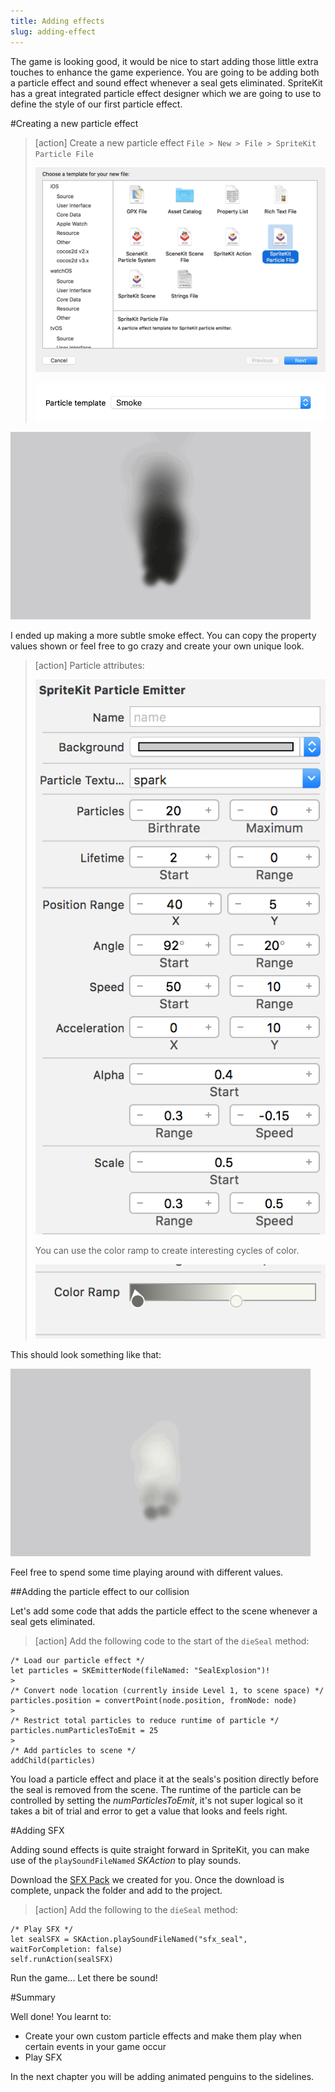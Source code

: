 ```yaml
---
title: Adding effects
slug: adding-effect
---
```


The game is looking good, it would be nice to start adding those little extra touches to enhance the game experience.  You are going to be adding both a particle effect and sound effect whenever a seal gets eliminated. SpriteKit has a great integrated particle effect designer which we are going to use to define the style of our first particle effect.

#Creating a new particle effect

> [action]
> Create a new particle effect `File > New > File > SpriteKit Particle File`
>
> ![SpriteKit Particle File](../Tutorial-Images/xcode_spritekit_add_particle.png)
>
> ![SpriteKit Particle File](../Tutorial-Images/xcode_spritekit_add_particle_template.png)
>

![SpriteKit Particle Black Smoke](../Tutorial-Images/animated_black_smoke.gif)

I ended up making a more subtle smoke effect. You can copy the property values shown or feel free to go crazy and create your own unique look.

> [action]
> Particle attributes:
>
> ![Particle Attributes 1](../Tutorial-Images/xcode_spritekit_particle_1.png)
>
> You can use the color ramp to create interesting cycles of color.
>
> ![Particle Attributes 2](../Tutorial-Images/xcode_spritekit_particle_2.png)
>

This should look something like that:

![SpriteKit Particle Grey Smoke](../Tutorial-Images/animated_grey_smoke.gif)

Feel free to spend some time playing around with different values.

##Adding the particle effect to our collision

Let's add some code that adds the particle effect to the scene whenever a seal gets eliminated.

> [action]
> Add the following code to the start of the `dieSeal` method:
>
```
/* Load our particle effect */
let particles = SKEmitterNode(fileNamed: "SealExplosion")!
>
/* Convert node location (currently inside Level 1, to scene space) */
particles.position = convertPoint(node.position, fromNode: node)
>
/* Restrict total particles to reduce runtime of particle */
particles.numParticlesToEmit = 25
>
/* Add particles to scene */
addChild(particles)
```
>

You load a particle effect and place it at the seals's position directly before the seal is removed from the scene. The runtime of the particle can be controlled by setting the *numParticlesToEmit*, it's not super logical so it takes a bit of trial and error to get a value that looks and feels right.

#Adding SFX

Adding sound effects is quite straight forward in SpriteKit, you can make use of the `playSoundFileNamed` *SKAction* to play sounds.

Download the [SFX Pack](https://github.com/MakeSchool-Tutorials/Peeved-Penguins-SpriteKit-Swift/raw/master/SFX.zip) we created for you. Once the download is complete, unpack the folder and add
to the project.

> [action]
> Add the following to the `dieSeal` method:
>
```
/* Play SFX */
let sealSFX = SKAction.playSoundFileNamed("sfx_seal", waitForCompletion: false)
self.runAction(sealSFX)
```
>

Run the game... Let there be sound!

#Summary

Well done! You learnt to:

- Create your own custom particle effects and make them play when certain events in your game occur
- Play SFX

In the next chapter you will be adding animated penguins to the sidelines.
